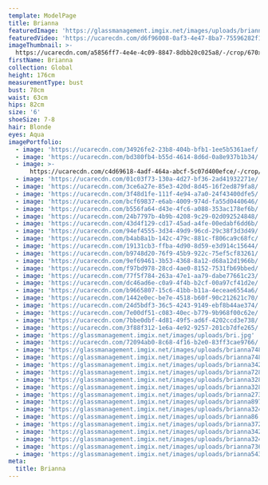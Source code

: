 ```yaml
---
template: ModelPage
title: Brianna
featuredImage: 'https://glassmanagement.imgix.net/images/uploads/brianna543768.jpg'
featuredVideo: 'https://ucarecdn.com/d6f96008-0af3-4e47-8ba7-75596282f12b/'
imageThumbnail: >-
  https://ucarecdn.com/a5856ff7-4e4e-4c09-8847-8dbb20c025a8/-/crop/670x729/74,4/-/preview/
firstName: Brianna
collection: Global
height: 176cm
measurementType: bust
bust: 78cm
waist: 63cm
hips: 82cm
size: '6'
shoeSize: 7-8
hair: Blonde
eyes: Aqua
imagePortfolio:
  - image: 'https://ucarecdn.com/34926fe2-23b8-404b-bfb1-1ee5b5361aef/'
  - image: 'https://ucarecdn.com/bd380fb4-b55d-4614-8d6d-0a8e937b1b34/'
  - image: >-
      https://ucarecdn.com/c4d69618-4adf-464a-abcf-5c07d400efce/-/crop/1633x1500/0,240/-/preview/
  - image: 'https://ucarecdn.com/01c03f73-130a-4d27-bf36-2ad41932271e/'
  - image: 'https://ucarecdn.com/3ce6a27e-85e3-420d-8d45-16f2ed879fa8/'
  - image: 'https://ucarecdn.com/3f48d1fe-111f-4e94-a7a0-24f43400dfe5/'
  - image: 'https://ucarecdn.com/bcf69837-e6ab-4009-974d-fa55d0440646/'
  - image: 'https://ucarecdn.com/b556fa64-d43e-4fc6-a088-353ac178ef6b/'
  - image: 'https://ucarecdn.com/24b7797b-4b9b-4208-9c29-02d092524848/'
  - image: 'https://ucarecdn.com/43d4f129-cd17-45ad-a4fe-00edabf6dd6b/'
  - image: 'https://ucarecdn.com/94ef4555-3d34-49d9-96cd-29c38f3d3d49/'
  - image: 'https://ucarecdn.com/b4ab8a1b-142c-479c-881c-f806ca9c68fc/'
  - image: 'https://ucarecdn.com/19131cb3-ffba-4d90-8d59-e3d914c15644/'
  - image: 'https://ucarecdn.com/b9748d20-76f9-45b9-922c-75ef5cf83261/'
  - image: 'https://ucarecdn.com/9ef69461-3b53-4368-8a12-d68a12d1966b/'
  - image: 'https://ucarecdn.com/f97bd978-28cd-4ae0-8152-7531fb69bbed/'
  - image: 'https://ucarecdn.com/77f5f784-263a-47e1-aa79-dabe77661c23/'
  - image: 'https://ucarecdn.com/dc46ad6e-c0a9-4f4b-b2cf-00a97cf41d2e/'
  - image: 'https://ucarecdn.com/b9665807-15c6-41bb-b11a-4eceae6554a6/'
  - image: 'https://ucarecdn.com/1442e0ec-be7e-4518-b60f-90c212621c70/'
  - image: 'https://ucarecdn.com/24d5bdf3-36c5-4243-9149-ebf8b44ae374/'
  - image: 'https://ucarecdn.com/7e00df51-c083-40ec-b779-9b968f00c62e/'
  - image: 'https://ucarecdn.com/7bbe0dbf-4d81-49f5-ad6f-4202ccd3e738/'
  - image: 'https://ucarecdn.com/3f88f312-1e6a-4e92-9257-201cb7dfe265/'
  - image: 'https://glassmanagement.imgix.net/images/uploads/bri.jpg'
  - image: 'https://ucarecdn.com/72094ab0-8c68-4f16-b2e0-83ff3cae9766/'
  - image: 'https://glassmanagement.imgix.net/images/uploads/brianna7482930.png'
  - image: 'https://glassmanagement.imgix.net/images/uploads/brianna748239.jpg'
  - image: 'https://glassmanagement.imgix.net/images/uploads/brianna342798.jpg'
  - image: 'https://glassmanagement.imgix.net/images/uploads/brianna72834.jpg'
  - image: 'https://glassmanagement.imgix.net/images/uploads/brianna328749.jpg'
  - image: 'https://glassmanagement.imgix.net/images/uploads/brianna328794.jpg'
  - image: 'https://glassmanagement.imgix.net/images/uploads/brianna27349.jpg'
  - image: 'https://glassmanagement.imgix.net/images/uploads/brianna89732324.jpg'
  - image: 'https://glassmanagement.imgix.net/images/uploads/brianna324897.jpg'
  - image: 'https://glassmanagement.imgix.net/images/uploads/brianna86.png'
  - image: 'https://glassmanagement.imgix.net/images/uploads/brianna37246879.png'
  - image: 'https://glassmanagement.imgix.net/images/uploads/brianna342789.jpg'
  - image: 'https://glassmanagement.imgix.net/images/uploads/brianna32489.png'
  - image: 'https://glassmanagement.imgix.net/images/uploads/brianna73681920.jpg'
  - image: 'https://glassmanagement.imgix.net/images/uploads/brianna543768.jpg'
meta:
  title: Brianna
---
```


